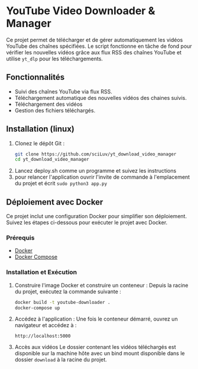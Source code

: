 # YouTube Video Downloader & Manager

Ce projet permet de télécharger et de gérer automatiquement les vidéos YouTube des chaînes spécifiées. Le script fonctionne en tâche de fond pour vérifier les nouvelles vidéos grâce aux flux RSS des chaînes YouTube et utilise `yt_dlp` pour les téléchargements.

## Fonctionnalités

- Suivi des chaînes YouTube via flux RSS.
- Téléchargement automatique des nouvelles vidéos des chaines suivis.
- Téléchargement des vidéos 
- Gestion des fichiers téléchargés.


## Installation (linux)

1. Clonez le dépôt Git :
   ```bash
   git clone https://github.com/sciLuv/yt_download_video_manager
   cd yt_download_video_manager

2. Lancez deploy.sh comme un programme et suivez les instructions 
3. pour relancer l'application ouvrir l'invite de commande à l'emplacement du projet et écrit `sudo python3 app.py` 


## Déploiement avec Docker

Ce projet inclut une configuration Docker pour simplifier son déploiement. Suivez les étapes ci-dessous pour exécuter le projet avec Docker.

### Prérequis

- [Docker](https://www.docker.com/get-started)
- [Docker Compose](https://docs.docker.com/compose/install/)

### Installation et Exécution

1. Construire l'image Docker et construire un conteneur :
   Depuis la racine du projet, exécutez la commande suivante :
   ```bash
   docker build -t youtube-downloader .
   docker-compose up
   ```

2. Accédez à l'application :
   Une fois le conteneur démarré, ouvrez un navigateur et accédez à :
   ```
   http://localhost:5000
   ```
3. Accès aux vidéos
   Le dossier contenant les vidéos téléchargés est disponible sur la machine hôte avec un bind mount disponible dans le dossier `download` à la racine du projet.



